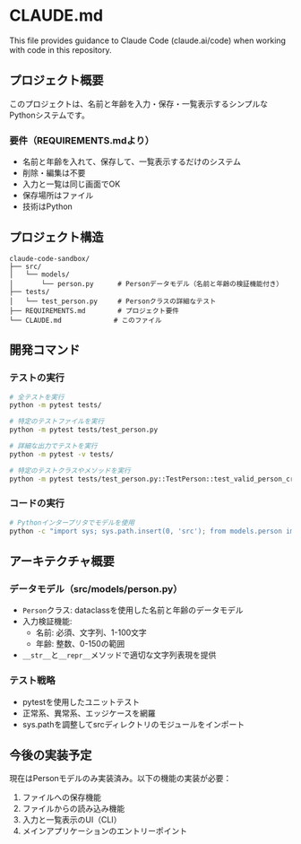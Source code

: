 # CLAUDE.md

This file provides guidance to Claude Code (claude.ai/code) when working with code in this repository.

## プロジェクト概要

このプロジェクトは、名前と年齢を入力・保存・一覧表示するシンプルなPythonシステムです。

### 要件（REQUIREMENTS.mdより）
- 名前と年齢を入れて、保存して、一覧表示するだけのシステム
- 削除・編集は不要
- 入力と一覧は同じ画面でOK
- 保存場所はファイル
- 技術はPython

## プロジェクト構造

```
claude-code-sandbox/
├── src/
│   └── models/
│       └── person.py      # Personデータモデル（名前と年齢の検証機能付き）
├── tests/
│   └── test_person.py     # Personクラスの詳細なテスト
├── REQUIREMENTS.md        # プロジェクト要件
└── CLAUDE.md             # このファイル
```

## 開発コマンド

### テストの実行
```bash
# 全テストを実行
python -m pytest tests/

# 特定のテストファイルを実行
python -m pytest tests/test_person.py

# 詳細な出力でテストを実行
python -m pytest -v tests/

# 特定のテストクラスやメソッドを実行
python -m pytest tests/test_person.py::TestPerson::test_valid_person_creation
```

### コードの実行
```bash
# Pythonインタープリタでモデルを使用
python -c "import sys; sys.path.insert(0, 'src'); from models.person import Person; p = Person('山田太郎', 30); print(p)"
```

## アーキテクチャ概要

### データモデル（src/models/person.py）
- `Person`クラス: dataclassを使用した名前と年齢のデータモデル
- 入力検証機能:
  - 名前: 必須、文字列、1-100文字
  - 年齢: 整数、0-150の範囲
- `__str__`と`__repr__`メソッドで適切な文字列表現を提供

### テスト戦略
- pytestを使用したユニットテスト
- 正常系、異常系、エッジケースを網羅
- sys.pathを調整してsrcディレクトリのモジュールをインポート

## 今後の実装予定

現在はPersonモデルのみ実装済み。以下の機能の実装が必要：
1. ファイルへの保存機能
2. ファイルからの読み込み機能
3. 入力と一覧表示のUI（CLI）
4. メインアプリケーションのエントリーポイント